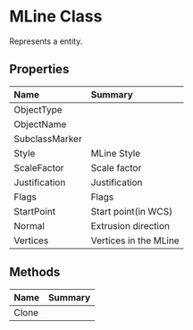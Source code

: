 # MLine Class

Represents a <see cref="T:ACadSharp.Entities.MLine" /> entity.

## Properties

| Name | Summary | 
| :- | :- | 
| ObjectType |  | 
| ObjectName |  | 
| SubclassMarker |  | 
| Style | MLine Style | 
| ScaleFactor | Scale factor | 
| Justification | Justification | 
| Flags | Flags | 
| StartPoint | Start point(in WCS) | 
| Normal | Extrusion direction | 
| Vertices | Vertices in the MLine | 

## Methods

| Name | Summary | 
| :- | :- | 
| Clone |  | 

